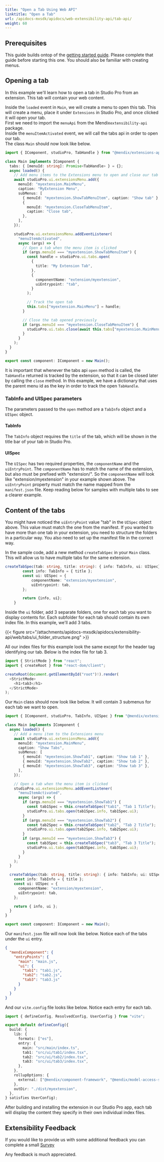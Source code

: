 ```yaml
---
title: "Open a Tab Using Web API"
linktitle: "Open a Tab"
url: /apidocs-mxsdk/apidocs/web-extensibility-api/tab-api/
weight: 60
---
```


## Prerequisites

This guide builds ontop of the [getting started guide](/apidocs-mxsdk/apidocs/web-extensibility-api/getting-started/). Please complete that guide before starting this one. You should also be familiar with creating menus.

## Opening a tab

In this example we'll learn how to open a tab in Studio Pro from an extension. This tab will contain your web content.<br />

Inside the `loaded` event in `Main`, we will create a menu to open this tab. This will create a menu, place it under `Extensions` in Studio Pro, and once clicked it will open your tab.<br />
First we need to import the `menuApi` from the Mendix`extensibility-api` package.<br />
Inside the `menuItemActivated` event, we will call the tabs api in order to open our tab.<br />
The class `Main` should now look like below.

```typescript
import { IComponent, studioPro, TabHandle } from "@mendix/extensions-api";

class Main implements IComponent {
  tabs: { [menuId: string]: Promise<TabHandle> } = {};
  async loaded() {
    // Add menu items to the Extensions menu to open and close our tab
    await studioPro.ui.extensionsMenu.add({
      menuId: "myextension.MainMenu",
      caption: "MyExtension Menu",
      subMenus: [
        { menuId: "myextension.ShowTabMenuItem", caption: "Show tab" },
        {
          menuId: "myextension.CloseTabMenuItem",
          caption: "Close tab",
        },
      ],
    });

    studioPro.ui.extensionsMenu.addEventListener(
      "menuItemActivated",
      async (args) => {
        // Open a tab when the menu item is clicked
        if (args.menuId === "myextension.ShowTabMenuItem") {
          const handle = studioPro.ui.tabs.open(
            {
              title: "My Extension Tab",
            },
            {
              componentName: "extension/myextension",
              uiEntrypoint: "tab",
            }
          );

          // Track the open tab
          this.tabs["myextension.MainMenu"] = handle;
        }

        // Close the tab opened previously
        if (args.menuId === "myextension.CloseTabMenuItem") {
          studioPro.ui.tabs.close(await this.tabs["myextension.MainMenu"]);
        }
      }
    );
  }
}

export const component: IComponent = new Main();
```

It is important that whenever the tabs api `open` method is called, the `TabHandle` returned is tracked by the extension, so that it can be closed later by calling the `close` method. In this example, we have a dictionary that uses the parent menu id as the key in order to track the open `TabHandle`.

### TabInfo and UISpec parameters

The parameters passed to the `open` method are a `TabInfo` object and a `UISpec` object.

#### TabInfo

The `TabInfo` object requires the `title` of the tab, which will be shown in the title bar of your tab in Studio Pro.

#### UISpec

The `UISpec` has two required properties, the `componentName` and the `uiEntryPoint`. The `componentName` has to match the name of the extension, but also must be prefixed with "extension/". So the `componentName` will look like "extension/myextension" in your example shown above.
The `uiEntryPoint` property must match the name mapped from the `manifest.json` file. Keep reading below for samples with multiple tabs to see a clearer example.

## Content of the tabs

You might have noticed the `uiEntryPoint` value "tab" in the `UISpec` object above. This value must match the one from the manifest. If you wanted to have more than one tab in your extension, you need to structure the folders in a particular way. You also need to set up the manifest file in the correct way.

In the sample code, add a new method `createTabSpec` in your `Main` class. This will allow us to have multiple tabs for the same extension.

```typescript
createTabSpec(tab: string, title: string): { info: TabInfo, ui: UISpec} {
        const info: TabInfo = { title };
        const ui: UISpec = {
            componentName: "extension/myextension",
            uiEntrypoint: tab,
        };

        return {info, ui};
    }
```

Inside the `ui` folder, add 3 separate folders, one for each tab you want to display contents for. Each subfolder for each tab should contain its own index file. In this example, we'll add 3 tabs.

{{< figure src="/attachments/apidocs-mxsdk/apidocs/extensibility-api/web/tabs/ui_folder_structure.png" >}}

All our index files for this example look the same except for the header tag identifying our tab. Below is the index file for tab 3.

```typescript
import { StrictMode } from "react";
import { createRoot } from "react-dom/client";

createRoot(document.getElementById("root")!).render(
  <StrictMode>
    <h1>tab3</h1>
  </StrictMode>
);
```

Our `Main` class should now look like below. It will contain 3 submenus for each tab we want to open.

```typescript
import { IComponent, studioPro, TabInfo, UISpec } from "@mendix/extensions-api";

class Main implements IComponent {
  async loaded() {
    // Add a menu item to the Extensions menu
    await studioPro.ui.extensionsMenu.add({
      menuId: "myextension.MainMenu",
      caption: "Show Tabs",
      subMenus: [
        { menuId: "myextension.ShowTab1", caption: "Show tab 1" },
        { menuId: "myextension.ShowTab2", caption: "Show tab 2" },
        { menuId: "myextension.ShowTab3", caption: "Show tab 3" },
      ],
    });

    // Open a tab when the menu item is clicked
    studioPro.ui.extensionsMenu.addEventListener(
      "menuItemActivated",
      async (args) => {
        if (args.menuId === "myextension.ShowTab1") {
          const tab1Spec = this.createTabSpec("tab1", "Tab 1 Title");
          studioPro.ui.tabs.open(tab1Spec.info, tab1Spec.ui);
        }
        if (args.menuId === "myextension.ShowTab2") {
          const tab2Spec = this.createTabSpec("tab2", "Tab 2 Title");
          studioPro.ui.tabs.open(tab2Spec.info, tab2Spec.ui);
        }
        if (args.menuId === "myextension.ShowTab3") {
          const tab3Spec = this.createTabSpec("tab3", "Tab 3 Title");
          studioPro.ui.tabs.open(tab3Spec.info, tab3Spec.ui);
        }
      }
    );
  }

  createTabSpec(tab: string, title: string): { info: TabInfo; ui: UISpec } {
    const info: TabInfo = { title };
    const ui: UISpec = {
      componentName: "extension/myextension",
      uiEntrypoint: tab,
    };

    return { info, ui };
  }
}

export const component: IComponent = new Main();
```

Our `manifest.json` file will now look like below. Notice each of the tabs under the `ui` entry.

```json
{
  "mendixComponent": {
    "entryPoints": {
      "main": "main.js",
      "ui": {
        "tab1": "tab1.js",
        "tab2": "tab2.js",
        "tab3": "tab3.js"
      }
    }
  }
}
```

And our `vite.config` file looks like below. Notice each entry for each tab.

```typescript
import { defineConfig, ResolvedConfig, UserConfig } from "vite";

export default defineConfig({
  build: {
    lib: {
      formats: ["es"],
      entry: {
        main: "src/main/index.ts",
        tab1: "src/ui/tab1/index.tsx",
        tab2: "src/ui/tab2/index.tsx",
        tab3: "src/ui/tab3/index.tsx",
      },
    },
    rollupOptions: {
      external: ["@mendix/component-framework", "@mendix/model-access-sdk"],
    },
    outDir: "./dist/myextension",
  },
} satisfies UserConfig);
```

After building and installing the extension in our Studio Pro app, each tab will display the content they specify in their own individual index files.

## Extensibility Feedback

If you would like to provide us with some additional feedback you can complete a small [Survey](https://survey.alchemer.eu/s3/90801191/Extensibility-Feedback)

Any feedback is much appreciated.
